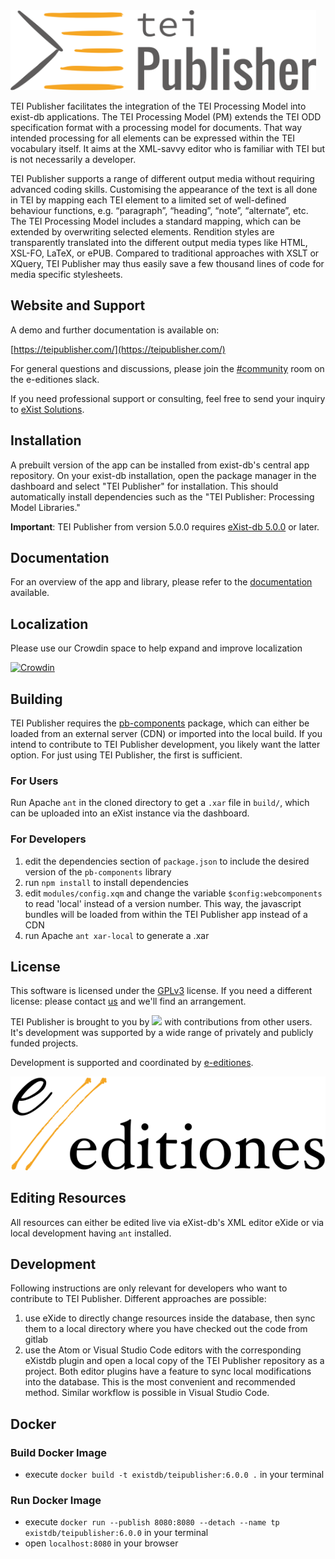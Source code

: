 
<img src="resources/images/tei-publisher-logo-color.svg" height="128">

TEI Publisher facilitates the integration of the TEI Processing Model into exist-db applications. The TEI Processing Model (PM) extends the TEI ODD specification format with a processing model for documents. That way intended processing for all elements can be expressed within the TEI vocabulary itself. It aims at the XML-savvy editor who is familiar with TEI but is not necessarily a developer.

TEI Publisher supports a range of different output media without requiring advanced coding skills. Customising the appearance of the text is all done in TEI by mapping each TEI element to a limited set of well-defined behaviour functions, e.g. “paragraph”, “heading”, “note”, “alternate”, etc. The TEI Processing Model includes a standard mapping, which can be extended by overwriting selected elements. Rendition styles are transparently translated into the different output media types like HTML, XSL-FO, LaTeX, or ePUB. Compared to traditional approaches with XSLT or XQuery, TEI Publisher may thus easily save a few thousand lines of code for media specific stylesheets.

## Website and Support

A demo and further documentation is available on:

[https://teipublisher.com/](https://teipublisher.com/)

For general questions and discussions, please join the [#community](https://join.slack.com/t/e-editiones/shared_invite/zt-e19jc03q-OFaVni~_lh6emSHen6pswg) room on the e-editiones slack.

If you need professional support or consulting, feel free to send your inquiry to [eXist Solutions](mailto:mail@existsolutions.com).

## Installation

A prebuilt version of the app can be installed from exist-db's central app repository. On your exist-db installation, open the package manager in the dashboard and select "TEI Publisher" for installation. This should automatically install dependencies such as the "TEI Publisher: Processing Model Libraries."

**Important**: TEI Publisher from version 5.0.0 requires [eXist-db 5.0.0](https://bintray.com/existdb/releases/exist/5.0.0/view/files) or later.

## Documentation

For an overview of the app and library, please refer to the [documentation](http://teipublisher.com/exist/apps/tei-publisher/doc/documentation.xml) available.

## Localization

Please use our Crowdin space to help expand and improve localization

[![Crowdin](https://badges.crowdin.net/tei-publisher/localized.svg)](https://crowdin.com/project/tei-publisher)

## Building

TEI Publisher requires the [pb-components](https://github.com/eeditiones/tei-publisher-components) package, which can either be loaded from an external server (CDN) or imported into the local build. If you intend to contribute to TEI Publisher development, you likely want the latter option. For just using TEI Publisher, the first is sufficient.

### For Users

Run Apache `ant` in the cloned directory to get a `.xar` file in `build/`, which can be uploaded into an eXist instance via the dashboard.

### For Developers

1. edit the dependencies section of `package.json` to include the desired version of the `pb-components` library
1. run `npm install` to install dependencies
2. edit `modules/config.xqm` and change the variable `$config:webcomponents` to read 'local' instead of a version number. This way, the javascript bundles will be loaded from within the TEI Publisher app instead of a CDN
3. run Apache `ant xar-local` to generate a .xar

## License

This software is licensed under the [GPLv3](https://www.gnu.org/licenses/gpl-3.0.en.html) license. If you need a different license: please contact [us](mailto:mail@existsolutions.com) and we'll find an arrangement.

TEI Publisher is brought to you by <a href="http://existsolutions.com"><img src="http://teipublisher.com/img/existsolutions.svg" width="128"/></a> with contributions from other users. It's development was supported by a wide range of privately and publicly funded projects.

Development is supported and coordinated by [e-editiones](https://e-editiones.org).

![e-editiones logo](resources/images/e-editiones-logo-color-for-light-bg-05.svg)

## Editing Resources

All resources can either be edited live via eXist-db's XML editor eXide or via local development having `ant` installed.

## Development

Following instructions are only relevant for developers who want to contribute to TEI Publisher. Different approaches are possible:

1. use eXide to directly change resources inside the database, then sync them to a local directory where you have checked out the code from gitlab
2. use the Atom or Visual Studio Code editors with the corresponding eXistdb plugin and open a local copy of the TEI Publisher repository as a project. Both editor plugins have a feature to sync local modifications into the database. This is the most convenient and recommended method. Similar workflow is possible in Visual Studio Code.

## Docker 

### Build Docker Image
* execute `docker build -t existdb/teipublisher:6.0.0 .` in your terminal

### Run Docker Image
* execute `docker run --publish 8080:8080 --detach --name tp existdb/teipublisher:6.0.0` in your terminal
* open `localhost:8080` in your browser

